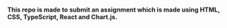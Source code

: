 #### This repo is made to submit an assignment which is made using HTML, CSS, TypeScript, React and Chart.js.
